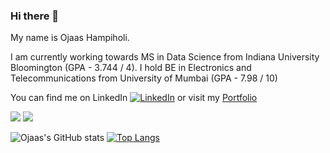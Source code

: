 ### Hi there 👋

My name is Ojaas Hampiholi.

I am currently working towards MS in Data Science from Indiana University Bloomington (GPA - 3.744 / 4).
I hold BE in Electronics and Telecommunications from University of Mumbai (GPA - 7.98 / 10)

<!-- Actual text -->

You can find me on LinkedIn [![LinkedIn][2.2]][2] or visit my [Portfolio][1]

<!-- Icons -->

[2.2]: https://raw.githubusercontent.com/MartinHeinz/MartinHeinz/master/linkedin-3-16.png (LinkedIn icon without padding)

<!-- Links to your social media accounts -->

[2]: https://www.linkedin.com/in/ojaashampiholi/
[1]: https://ojaashampiholi.github.io/Portfolio_Ojaas_H/index.html



![](https://img.shields.io/badge/Code-Python-informational?style=flat&logo=Python&logoColor=white&color=2bbc8a)
![](https://img.shields.io/badge/Code-R-informational?style=flat&logo=<R>&logoColor=white&color=2bbc8a)

![Ojaas's GitHub stats](https://github-readme-stats.vercel.app/api?username=ojaashampiholi&show_icons=true&theme=radical)
[![Top Langs](https://github-readme-stats.vercel.app/api/top-langs/?username=ojaashampiholi&theme=radical&layout=compact)](https://github.com/anuraghazra/github-readme-stats)

